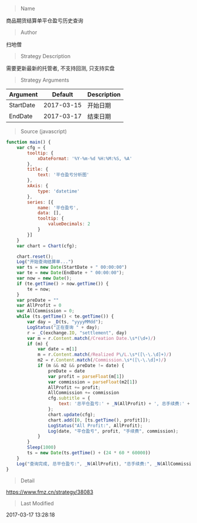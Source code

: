 
> Name

商品期货结算单平仓盈亏历史查询

> Author

扫地僧

> Strategy Description

需要更新最新的托管者, 不支持回测, 只支持实盘

> Strategy Arguments



|Argument|Default|Description|
|----|----|----|
|StartDate|2017-03-15|开始日期|
|EndDate|2017-03-17|结束日期|


> Source (javascript)

``` javascript
function main() {
    var cfg = {
        tooltip: {
            xDateFormat: '%Y-%m-%d %H:%M:%S, %A'
        },
        title: {
            text: '平仓盈亏分析图'
        },
        xAxis: {
            type: 'datetime'
        },
        series: [{
            name: '平仓盈亏',
            data: [],
            tooltip: {
                valueDecimals: 2
            }
        }]
    }
    var chart = Chart(cfg);

    chart.reset();
    Log("开始查询结算单...")
    var ts = new Date(StartDate + " 00:00:00")
    var te = new Date(EndDate + " 00:00:00");
    var now = new Date();
    if (te.getTime() > now.getTime()) {
        te = now;
    }
    var preDate = ""
    var AllProfit = 0
    var AllCommission = 0;
    while (ts.getTime() < te.getTime()) {
        var day = _D(ts, "yyyyMMdd");
        LogStatus("正在查询 " + day);
        r = _C(exchange.IO, "settlement", day)
        var m = r.Content.match(/Creation Date.\s*(\d+)/)
        if (m) {
            var date = m[1]
            m = r.Content.match(/Realized P\/L.\s*([\-\.\d]+)/)
            m2 = r.Content.match(/Commission.\s*([\-\.\d]+)/)
            if (m && m2 && preDate != date) {
                preDate = date
                var profit = parseFloat(m[1])
                var commission = parseFloat(m2[1])
                AllProfit += profit;
                AllCommission += commission
                cfg.subtitle = {
                    text: '总平仓盈亏:' + _N(AllProfit) + ', 总手续费:' + _N(AllCommission)
                };
                chart.update(cfg);
                chart.add([0, [ts.getTime(), profit]]);
                LogStatus("All Profit:", AllProfit);
                Log(date, "平仓盈亏", profit, "手续费", commission);
            }
        }
        Sleep(1000)
        ts = new Date(ts.getTime() + (24 * 60 * 60000))
    }
    Log("查询完成, 总平仓盈亏:", _N(AllProfit), "总手续费:", _N(AllCommission));
}
```

> Detail

https://www.fmz.cn/strategy/38083

> Last Modified

2017-03-17 13:28:18
